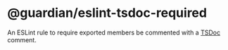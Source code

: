 # @guardian/eslint-tsdoc-required

An ESLint rule to require exported members be commented with a
[TSDoc](https://tsdoc.org) comment.